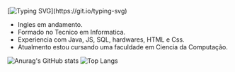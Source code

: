 [![Typing SVG](https://readme-typing-svg.demolab.com?font=Fira+Code&pause=1000&color=00FF00&center=true&vCenter=true&width=435&lines=Opa,+Eu+não+vi+você+ai;Fique+a+vontade+para+ver+meu+perfil;)](https://git.io/typing-svg)

-  Ingles em andamento.
-  Formado no Tecnico em Informatica.
-  Experiencia com Java, JS, SQL, hardwares, HTML e Css.
-  Atualmento estou cursando uma faculdade em Ciencia da Computação.

![Anurag's GitHub stats](https://github-readme-stats.vercel.app/api?username=GustavoIz&show_icons=true&theme=neon)
![Top Langs](https://github-readme-stats.vercel.app/api/top-langs/?username=GustavoIz&layout=compact&langs_count=7&theme=neon)
